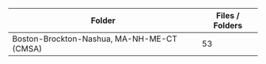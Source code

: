 | Folder                                     |   Files / Folders |
|--------------------------------------------|-------------------|
| Boston-Brockton-Nashua, MA-NH-ME-CT (CMSA) |                53 |